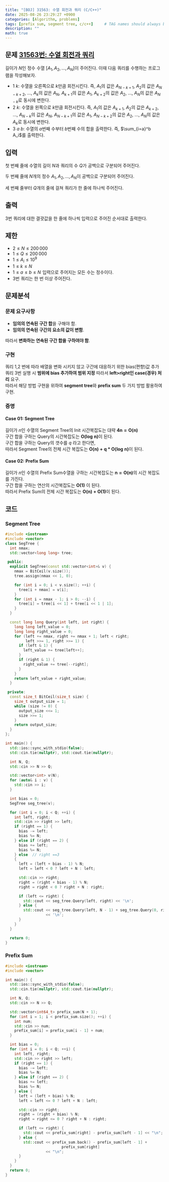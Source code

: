 ```yaml
---
title: "[BOJ] 31563: 수열 회전과 쿼리 (C/C++)"
date: 2025-08-26 23:29:27 +0900
categories: [Algorithm, problems]
tags: [prefix sum, segment tree, c/c++]     # TAG names should always be lowercase
description: ""
math: true
---
```

## 문제 [31563번: 수열 회전과 쿼리](https://www.acmicpc.net/problem/31563)
길이가 
$N$인 정수 수열 
$[A_1,A_2,\dots,A_N]$이 주어진다. 이때 다음 쿼리를 수행하는 프로그램을 작성해보자.

- $1$ 
$k$: 수열을 오른쪽으로 
$k$만큼 회전시킨다. 즉, 
$A_1$의 값은 
$A_{N-k+1}$, 
$A_2$의 값은 
$A_{N-k+2}$, 
$\dots$, 
$A_k$의 값은 
$A_N$, 
$A_{k+1}$의 값은 
$A_1$, 
$A_{k+2}$의 값은 
$A_2$, 
$\dots$, 
$A_N$의 값은 
$A_{N-k}$로 동시에 변한다.
 
- $2$ 
$k$: 수열을 왼쪽으로 
$k$만큼 회전시킨다. 즉, 
$A_1$의 값은 
$A_{k+1}$, 
$A_2$의 값은 
$A_{k+2}$, 
$\dots$, 
$A_{N-k}$의 값은 
$A_N$, 
$A_{N-k+1}$의 값은 
$A_1$, 
$A_{N-k+2}$의 값은 
$A_2$, 
$\dots$, 
$A_N$의 값은 
$A_k$로 동시에 변한다.
 
- $3$ 
$a$ 
$b$: 수열의 
$a$번째 수부터 
$b$번째 수의 합을 출력한다. 즉, 
$\sum_{i=a}^b A_i$를 출력한다.

## 입력
첫 번째 줄에 수열의 길이 
$N$과 쿼리의 수 
$Q$가 공백으로 구분되어 주어진다.

두 번째 줄에 
$N$개의 정수 
$A_1,A_2,\dots,A_N$이 공백으로 구분되어 주어진다.

세 번째 줄부터 
$Q$개의 줄에 걸쳐 쿼리가 한 줄에 하나씩 주어진다.

## 출력
$3$번 쿼리에 대한 결괏값을 한 줄에 하나씩 입력으로 주어진 순서대로 출력한다.

## 제한
- $2 \le N \le 200\,000$ 
 
- $1 \le Q \le 200\,000$ 
 
- $1 \le A_i \le 10^9$ 
 
- $1 \le k \le N$ 
 
- $1 \le a \le b \le N$ 
입력으로 주어지는 모든 수는 정수이다.
 
- $3$번 쿼리는 한 번 이상 주어진다.

## 문제분석
### 문제 요구사항
- **임의의 연속된 구간 합**을 구해야 함.
- **임의의 연속된 구간의 요소의 값이 변함**.

따라서 **변화하는 연속된 구간 합을 구하여야 함**.

### 구현
쿼리 1,2 번에 따라 배열을 변화 시키지 않고 구간에 대응하기 위한 bias(편향)값 추가<br>
쿼리 3번 실행 시 **범위에 bias 추가하여 범위 지정** 따라서 **left>right인 case(경우) 처리** 요구.<br>
따라서 해당 방법 구현을 위하여 **segment tree**와 **prefix sum** 두 가지 방법 활용하여 구현.

### 증명
#### Case 01: Segment Tree
길이가 $n$인 수열의 Segment Tree의 Init 시간복잡도는 대략 $\boldsymbol{4n = O(n)}$<br>
구간 합을 구하는 Query의 시간복잡도는 $\boldsymbol{O(log\ n)}$이 된다.<br>
구간 합을 구하는 Query의 갯수를 $q$ 라고 한다면,<br>
따라서 Segment Tree의 전체 시간 복잡도는 $\boldsymbol{O(n)+q*O(log\ n)}$이 된다.

#### Case 02: Prefix Sum
길이가 $n$인 수열의 Prefix Sum수열을 구하는 시간복잡도는 $\boldsymbol{n = O(n)}$의 시간 복잡도를 가진다.<br>
구간 합을 구하는 연산의 시간복잡도는 $\boldsymbol{O(1)}$ 이 된다.<br>
따라서 Prefix Sum의 전체 시간 복잡도는 $\boldsymbol{O(n)+O(1)}$이 된다.

## 코드
### Segment Tree
```cpp
#include <iostream>
#include <vector>
class SegTree {
  int nmax;
  std::vector<long long> tree;

 public:
  explicit SegTree(const std::vector<int>& v) {
    nmax = BitCeil(v.size());
    tree.assign(nmax << 1, 0);

    for (int i = 0; i < v.size(); ++i) {
      tree[i + nmax] = v[i];
    }
    for (int i = nmax - 1; i > 0; --i) {
      tree[i] = tree[i << 1] + tree[i << 1 | 1];
    }
  }

  const long long Query(int left, int right) {
    long long left_value = 0;
    long long right_value = 0;
    for (left += nmax, right += nmax + 1; left < right;
         left >>= 1, right >>= 1) {
      if (left & 1) {
        left_value += tree[left++];
      }
      if (right & 1) {
        right_value += tree[--right];
      }
    }
    return left_value + right_value;
  }

 private:
  const size_t BitCeil(size_t size) {
    size_t output_size = 1;
    while (size != 0) {
      output_size <<= 1;
      size >>= 1;
    }
    return output_size;
  }
};

int main() {
  std::ios::sync_with_stdio(false);
  std::cin.tie(nullptr), std::cout.tie(nullptr);

  int N, Q;
  std::cin >> N >> Q;

  std::vector<int> v(N);
  for (auto& i : v) {
    std::cin >> i;
  }

  int bias = 0;
  SegTree seg_tree(v);

  for (int i = 0; i < Q; ++i) {
    int left, right;
    std::cin >> right >> left;
    if (right == 1) {
      bias -= left;
      bias %= N;
    } else if (right == 2) {
      bias += left;
      bias %= N;
    } else  // right ==3
    {
      left = (left + bias - 1) % N;
      left = left < 0 ? left + N : left;

      std::cin >> right;
      right = (right + bias - 1) % N;
      right = right < 0 ? right + N : right;

      if (left <= right) {
        std::cout << seg_tree.Query(left, right) << '\n';
      } else {
        std::cout << seg_tree.Query(left, N - 1) + seg_tree.Query(0, right)
                  << '\n';
      }
    }
  }

  return 0;
}
```

### Prefix Sum
```cpp
#include <iostream>
#include <vector>

int main() {
  std::ios::sync_with_stdio(false);
  std::cin.tie(nullptr), std::cout.tie(nullptr);

  int N, Q;
  std::cin >> N >> Q;

  std::vector<int64_t> prefix_sum(N + 1);
  for (int i = 1; i < prefix_sum.size(); ++i) {
    int num;
    std::cin >> num;
    prefix_sum[i] = prefix_sum[i - 1] + num;
  }

  int bias = 0;
  for (int i = 0; i < Q; ++i) {
    int left, right;
    std::cin >> right >> left;
    if (right == 1) {
      bias -= left;
      bias %= N;
    } else if (right == 2) {
      bias += left;
      bias %= N;
    } else {
      left = (left + bias) % N;
      left = left <= 0 ? left + N : left;

      std::cin >> right;
      right = (right + bias) % N;
      right = right <= 0 ? right + N : right;

      if (left <= right) {
        std::cout << prefix_sum[right] - prefix_sum[left - 1] << "\n";
      } else {
        std::cout << prefix_sum.back() - prefix_sum[left - 1] +
                         prefix_sum[right]
                  << "\n";
      }
    }
  }
  return 0;
}
``` 